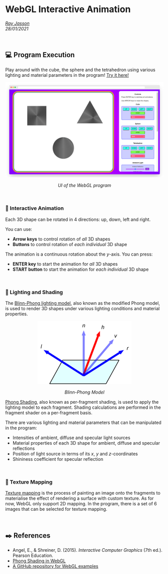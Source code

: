 # WebGL Interactive Animation

*[Ray Jasson](mailto:haojie.dev@gmail.com)*<br>
*28/01/2021*<br>

<br>

## :computer: Program Execution

Play around with the cube, the sphere and the tetrahedron using various lighting and material parameters in the program! [Try it here!](https://rayjasson98.github.io/WebGL-interactive-animation/)

<p align=center><img src="/docs/img/ui.png"></p>
<p align="center"><i>UI of the WebGL program</i></p>

<br>

### :arrow_down_small: Interactive Animation

Each 3D shape can be rotated in 4 directions: up, down, left and right.

You can use:
- **Arrow keys** to control rotation of *all* 3D shapes
- **Buttons** to control rotation of *each individual* 3D shape

The animation is a continuous rotation about the *y*-axis. You can press:
- **ENTER key** to start the animation for *all* 3D shapes
- **START button** to start the animation for *each individual* 3D shape

<br>

### :arrow_down_small: Lighting and Shading

The [Blinn-Phong lighting model](https://en.wikipedia.org/wiki/Blinn%E2%80%93Phong_reflection_model), also known as the modified Phong model, is used to render 3D shapes under various lighting conditions and material properties.

<p align=center><img src="/docs/img/blinn-phong-model.png"></p>
<p align="center"><i>Blinn-Phong Model</i></p>

[Phong Shading](https://en.wikipedia.org/wiki/Phong_shading), also known as per-fragment shading, is used to apply the lighting model to each fragment. Shading calculations are performed in the fragment shader on a per-fragment basis.

There are various lighting and material parameters that can be manipulated in the program:
- Intensities of ambient, diffuse and specular light sources
- Material properties of each 3D shape for ambient, diffuse and specular reflections
- Position of light source in terms of its *x*, *y* and *z*-coordinates
- Shininess coefficient for specular reflection

<br>

### :arrow_down_small: Texture Mapping

[Texture mapping](https://en.wikipedia.org/wiki/Texture_mapping) is the process of painting an image onto the fragments to materialise the effect of rendering a surface with custom texture.  As for now, WebGL only support 2D mapping. In the program, there is a set of 6 images that can be selected for texture mapping.

<br>

## :black_nib: References

- Angel, E., & Shreiner, D. (2015). *Interactive Computer Graphics* (7th ed.). Pearson Education.
- [Phong Shading in WebGL](http://www.cs.toronto.edu/~jacobson/phong-demo/)
- [A GitHub repository for WebGL examples](https://github.com/esangel/WebGL)
